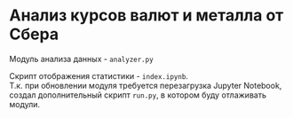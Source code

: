 # Анализ курсов валют и металла от Сбера

Модуль анализа данных - `analyzer.py`

Скрипт отображения статистики - `index.ipynb`.  
Т.к. при обновлении модуля требуется перезагрузка Jupyter Notebook, создал дополнительный скрипт `run.py`, в котором буду отлаживать модули.
